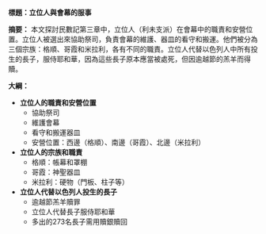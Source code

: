 **標題：立位人與會幕的服事**

**摘要：**
本文探討民數記第三章中，立位人（利未支派）在會幕中的職責和安營位置。立位人被選出來協助祭司，負責會幕的維護、器皿的看守和搬運。他們被分為三個宗族：格順、哥霞和米拉利，各有不同的職責。立位人代替以色列人中所有投生的長子，服侍耶和華，因為這些長子原本應當被處死，但因逾越節的羔羊而得贖。

**大綱：**

* **立位人的職責和安營位置**
    * 協助祭司
    * 維護會幕
    * 看守和搬運器皿
    * 安營位置：西邊（格順）、南邊（哥霞）、北邊（米拉利）
* **立位人的宗族和職責**
    * 格順：帳幕和罩棚
    * 哥霞：神聖器皿
    * 米拉利：硬物（門板、柱子等）
* **立位人代替以色列人投生的長子**
    * 逾越節羔羊贖罪
    * 立位人代替長子服侍耶和華
    * 多出的273名長子需用贖銀贖回